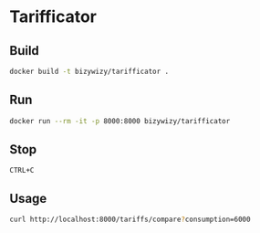 # Tarifficator

## Build

```bash
docker build -t bizywizy/tarifficator .
```

## Run

```bash
docker run --rm -it -p 8000:8000 bizywizy/tarifficator
```

## Stop

`CTRL+C`

## Usage

```bash
curl http://localhost:8000/tariffs/compare?consumption=6000
```
